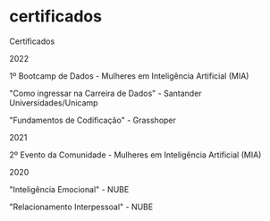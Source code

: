 # certificados

Certificados

2022

1º Bootcamp de Dados - Mulheres em Inteligência Artificial (MIA)

"Como ingressar na Carreira de Dados" - Santander Universidades/Unicamp 

"Fundamentos de Codificação" - Grasshoper 

2021

2º Evento da Comunidade - Mulheres em Inteligência Artificial (MIA)

2020

"Inteligência Emocional" - NUBE

"Relacionamento Interpessoal" - NUBE

